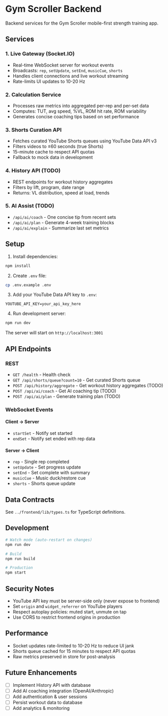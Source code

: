 # Gym Scroller Backend

Backend services for the Gym Scroller mobile-first strength training app.

## Services

### 1. Live Gateway (Socket.IO)
- Real-time WebSocket server for workout events
- Broadcasts: `rep`, `setUpdate`, `setEnd`, `musicCue`, `shorts`
- Handles client connections and live workout streaming
- Rate-limits UI updates to 10-20 Hz

### 2. Calculation Service
- Processes raw metrics into aggregated per-rep and per-set data
- Computes: TUT, avg speed, %VL, ROM hit rate, ROM variability
- Generates concise coaching tips based on set performance

### 3. Shorts Curation API
- Fetches curated YouTube Shorts queues using YouTube Data API v3
- Filters videos to ≤60 seconds (true Shorts)
- 15-minute cache to respect API quotas
- Fallback to mock data in development

### 4. History API (TODO)
- REST endpoints for workout history aggregates
- Filters by lift, program, date range
- Returns: VL distribution, speed at load, trends

### 5. AI Assist (TODO)
- `/api/ai/coach` - One concise tip from recent sets
- `/api/ai/plan` - Generate 4-week training blocks
- `/api/ai/explain` - Summarize last set metrics

## Setup

1. Install dependencies:
```bash
npm install
```

2. Create `.env` file:
```bash
cp .env.example .env
```

3. Add your YouTube Data API key to `.env`:
```
YOUTUBE_API_KEY=your_api_key_here
```

4. Run development server:
```bash
npm run dev
```

The server will start on `http://localhost:3001`

## API Endpoints

### REST
- `GET /health` - Health check
- `GET /api/shorts/queue?count=10` - Get curated Shorts queue
- `POST /api/history/aggregate` - Get workout history aggregates (TODO)
- `POST /api/ai/coach` - Get AI coaching tip (TODO)
- `POST /api/ai/plan` - Generate training plan (TODO)

### WebSocket Events

#### Client → Server
- `startSet` - Notify set started
- `endSet` - Notify set ended with rep data

#### Server → Client
- `rep` - Single rep completed
- `setUpdate` - Set progress update
- `setEnd` - Set complete with summary
- `musicCue` - Music duck/restore cue
- `shorts` - Shorts queue update

## Data Contracts

See `../frontend/lib/types.ts` for TypeScript definitions.

## Development

```bash
# Watch mode (auto-restart on changes)
npm run dev

# Build
npm run build

# Production
npm start
```

## Security Notes

- YouTube API key must be server-side only (never expose to frontend)
- Set `origin` and `widget_referrer` on YouTube players
- Respect autoplay policies: muted start, unmute on tap
- Use CORS to restrict frontend origins in production

## Performance

- Socket updates rate-limited to 10-20 Hz to reduce UI jank
- Shorts queue cached for 15 minutes to respect API quotas
- Raw metrics preserved in store for post-analysis

## Future Enhancements

- [ ] Implement History API with database
- [ ] Add AI coaching integration (OpenAI/Anthropic)
- [ ] Add authentication & user sessions
- [ ] Persist workout data to database
- [ ] Add analytics & monitoring
